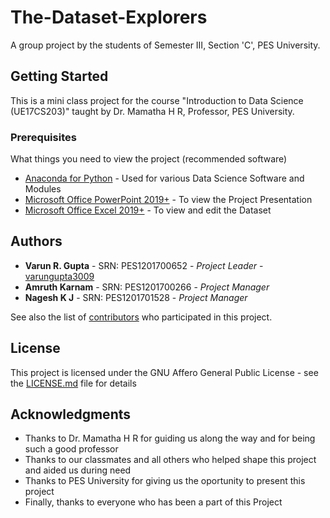 # The-Dataset-Explorers

A group project by the students of Semester III, Section 'C', PES University.

## Getting Started

This is a mini class project for the course "Introduction to Data Science (UE17CS203)" taught by Dr. Mamatha H R, Professor, PES University.

### Prerequisites

What things you need to view the project (recommended software)

* [Anaconda for Python](https://www.anaconda.com/) - Used for various Data Science Software and Modules
* [Microsoft Office PowerPoint 2019+](https://products.office.com/en-in/powerpoint) - To view the Project Presentation
* [Microsoft Office Excel 2019+](https://products.office.com/en-in/excel) - To view and edit the Dataset

## Authors

* **Varun R. Gupta** - SRN: PES1201700652 - *Project Leader* - [varungupta3009](https://github.com/varungupta3009/)
* **Amruth Karnam** - SRN: PES1201700266 - *Project Manager*
* **Nagesh K J** - SRN: PES1201701528 - *Project Manager*

See also the list of [contributors](https://github.com/your/project/contributors) who participated in this project.

## License

This project is licensed under the GNU Affero General Public License - see the [LICENSE.md](LICENSE.md) file for details

## Acknowledgments

* Thanks to Dr. Mamatha H R for guiding us along the way and for being such a good professor
* Thanks to our classmates and all others who helped shape this project and aided us during need
* Thanks to PES University for giving us the oportunity to present this project
* Finally, thanks to everyone who has been a part of this Project
